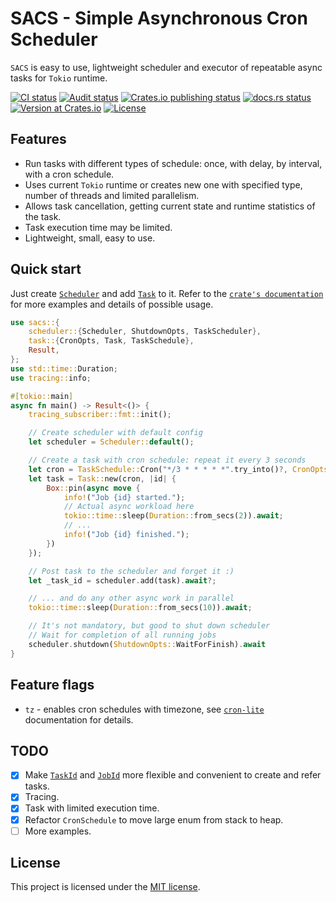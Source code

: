 # **SACS** - Simple Asynchronous Cron Scheduler

`SACS` is easy to use, lightweight scheduler and executor of repeatable async tasks for `Tokio` runtime.

<p>
<a href="https://github.com/alex-karpenko/sacs/actions/workflows/ci.yaml" rel="nofollow"><img src="https://img.shields.io/github/actions/workflow/status/alex-karpenko/sacs/ci.yaml?label=ci" alt="CI status"></a>
<a href="https://github.com/alex-karpenko/sacs/actions/workflows/audit.yaml" rel="nofollow"><img src="https://img.shields.io/github/actions/workflow/status/alex-karpenko/sacs/audit.yaml?label=audit" alt="Audit status"></a>
<a href="https://github.com/alex-karpenko/sacs/actions/workflows/publish.yaml" rel="nofollow"><img src="https://img.shields.io/github/actions/workflow/status/alex-karpenko/sacs/publish.yaml?label=publish" alt="Crates.io publishing status"></a>
<a href="https://docs.rs/sacs" rel="nofollow"><img src="https://img.shields.io/docsrs/sacs" alt="docs.rs status"></a>
<a href="https://crates.io/crates/sacs" rel="nofollow"><img src="https://img.shields.io/crates/v/sacs" alt="Version at Crates.io"></a>
<a href="https://github.com/alex-karpenko/sacs/blob/HEAD/LICENSE" rel="nofollow"><img src="https://img.shields.io/crates/l/sacs" alt="License"></a>
</p>
<!-- <a href="https://crates.io/crates/sacs" rel="nofollow"><img alt="Crates.io MSRV" src="https://img.shields.io/crates/msrv/sacs"></a> -->

## Features

- Run tasks with different types of schedule: once, with delay, by interval, with a cron schedule.
- Uses current `Tokio` runtime or creates new one with specified type, number of threads and limited parallelism.
- Allows task cancellation, getting current state and runtime statistics of the task.
- Task execution time may be limited.
- Lightweight, small, easy to use.

## Quick start

Just create [`Scheduler`](https://docs.rs/sacs/latest/sacs/scheduler/struct.Scheduler.html) and
add [`Task`](https://docs.rs/sacs/latest/sacs/task/struct.Task.html) to it.
Refer to the [`crate's documentation`](https://docs.rs/sacs/latest/sacs/) for more examples and details of possible usage.

```rust
use sacs::{
    scheduler::{Scheduler, ShutdownOpts, TaskScheduler},
    task::{CronOpts, Task, TaskSchedule},
    Result,
};
use std::time::Duration;
use tracing::info;

#[tokio::main]
async fn main() -> Result<()> {
    tracing_subscriber::fmt::init();

    // Create scheduler with default config
    let scheduler = Scheduler::default();

    // Create a task with cron schedule: repeat it every 3 seconds
    let cron = TaskSchedule::Cron("*/3 * * * * *".try_into()?, CronOpts::default());
    let task = Task::new(cron, |id| {
        Box::pin(async move {
            info!("Job {id} started.");
            // Actual async workload here
            tokio::time::sleep(Duration::from_secs(2)).await;
            // ...
            info!("Job {id} finished.");
        })
    });

    // Post task to the scheduler and forget it :)
    let _task_id = scheduler.add(task).await?;

    // ... and do any other async work in parallel
    tokio::time::sleep(Duration::from_secs(10)).await;

    // It's not mandatory, but good to shut down scheduler
    // Wait for completion of all running jobs
    scheduler.shutdown(ShutdownOpts::WaitForFinish).await
}
```

## Feature flags

- `tz` - enables cron schedules with timezone, see [`cron-lite`](https://docs.rs/cron-lite/) documentation for details.

## TODO

- [x] Make [`TaskId`](https://docs.rs/sacs/latest/sacs/task/struct.TaskId.html) and
[`JobId`](https://docs.rs/sacs/latest/sacs/job/struct.JobId.html) more flexible and
convenient to create and refer tasks.
- [x] Tracing.
- [x] Task with limited execution time.
- [x] Refactor `CronSchedule` to move large enum from stack to heap.
- [ ] More examples.

## License

This project is licensed under the [MIT license](LICENSE).
